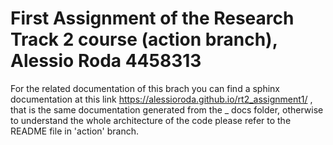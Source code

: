 # First Assignment of the Research Track 2 course (action branch), Alessio Roda 4458313

For the related documentation of this brach you can find a sphinx documentation at this link https://alessioroda.github.io/rt2_assignment1/ , that is the same documentation generated from the _ docs folder, otherwise to understand the whole architecture of the code please refer to the README file in 'action' branch.
